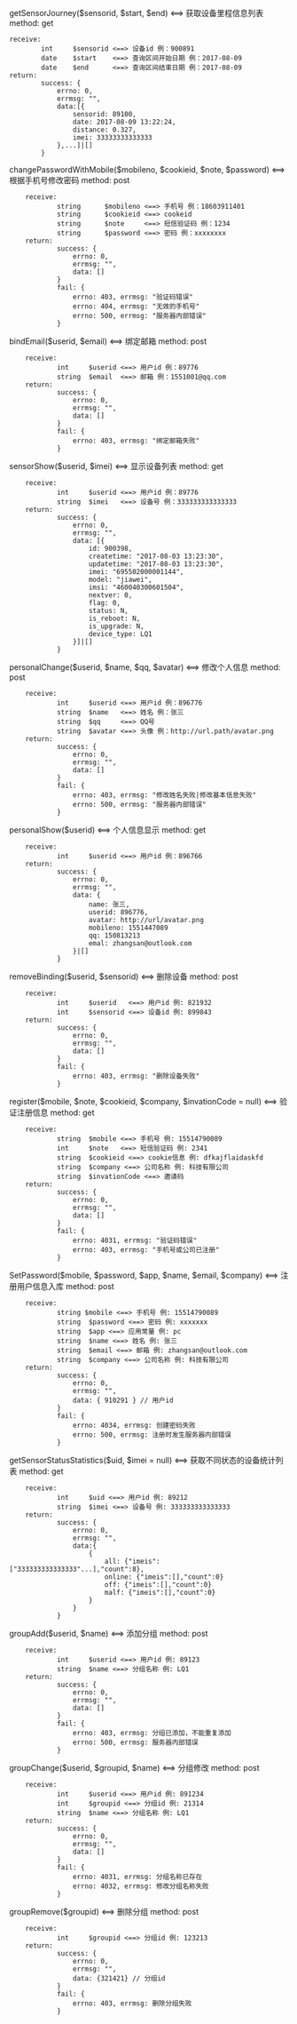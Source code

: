getSensorJourney($sensorid, $start, $end) <==> 获取设备里程信息列表  method: get

	receive:
			int		$sensorid <==> 设备id 例：900891
			date	$start    <==> 查询区间开始日期 例：2017-08-09
			date	$end      <==> 查询区间结束日期 例：2017-08-09
	return: 
			success: { 
				errno: 0, 
				errmsg: "", 
				data:[{
					sensorid: 89100,
					date: 2017-08-09 13:22:24,
					distance: 0.327,
					imei: 33333333333333
				},...]|[] 
			}
			
changePasswordWithMobile($mobileno, $cookieid, $note, $password) <==> 根据手机号修改密码 method: post
	
		receive:
				string		$mobileno <==> 手机号 例：18603911401
				string		$cookieid <==> cookeid 
				string		$note     <==> 短信验证码 例：1234
				string		$password <==> 密码 例：xxxxxxxx
		return:
				success: {
					errno: 0,
					errmsg: "",
					data: []
				}
				fail: {
					errno: 403, errmsg: "验证码错误"
					errno: 404, errmsg: "无效的手机号"
					errno: 500, errmsg: "服务器内部错误"
				}
				
bindEmail($userid, $email) <==> 绑定邮箱 method: post

		receive: 
				int		$userid <==> 用户id 例：89776
				string	$email  <==> 邮箱 例：1551001@qq.com
		return:
				success: {
					errno: 0,
					errmsg: "",
					data: []
				}
				fail: {
					errno: 403, errmsg: "绑定邮箱失败"
				}
				
sensorShow($userid, $imei) <==> 显示设备列表 method: get

		receive:
				int		$userid <==> 用户id 例：89776
				string	$imei   <==> 设备号 例：333333333333333
		return:
				success: {
					errno: 0,
					errmsg: "",
					data: [{
						id: 900398,
						createtime: "2017-08-03 13:23:30",
						updatetime: "2017-08-03 13:23:30",
						imei: "695502000001144",
						model: "jiawei",
						imsi: "460040300601504",
						nextver: 0,
						flag: 0,
						status: N,
						is_reboot: N,
						is_upgrade: N,
						device_type: LQ1
					}]|[]
				}
				
personalChange($userid, $name, $qq, $avatar) <==> 修改个人信息 method: post

		receive:
				int		$userid <==> 用户id 例：896776
				string	$name   <==> 姓名 例：张三
				string	$qq     <==> QQ号
				string	$avatar <==> 头像 例：http://url.path/avatar.png
		return:
				success: {
					errno: 0,
					errmsg: "",
					data: []
				}
				fail: {
					errno: 403, errmsg: "修改姓名失败|修改基本信息失败"
					errno: 500, errmsg: "服务器内部错误"
				}
				
personalShow($userid) <==> 个人信息显示 method: get

		receive:
				int		$userid <==> 用户id 例：896766
		return:
				success: {
					errno: 0,
					errmsg: "",
					data: {
						name: 张三,
						userid: 896776,
						avatar: http://url/avatar.png
						mobileno: 1551447089
						qq: 150813213
						emal: zhangsan@outlook.com
					}|[]
				}
				
removeBinding($userid, $sensorid) <==> 删除设备 method: post

		receive:
				int		$userid   <==> 用户id 例: 821932
				int		$sensorid <==> 设备id 例: 899843
		return:
				success: {
					errno: 0,
					errmsg: "",
					data: []
				}
				fail: {
					errno: 403, errmsg: "删除设备失败"
				}
				
register($mobile, $note, $cookieid, $company, $invationCode = null) <==> 验证注册信息 method: get

		receive:
				string	$mobile <==> 手机号 例: 15514790089
				int		$note   <==> 短信验证码 例: 2341
				string	$cookieid <==> cookie信息 例: dfkajflaidaskfd
				string	$company <==> 公司名称 例: 科技有限公司
				string	$invationCode <==> 邀请码
		return: 
				success: {
					errno: 0,
					errmsg: "",
					data: []
				}
				fail: {
					errno: 4031, errmsg: "验证码错误"
					errno: 403, errmsg: "手机号或公司已注册"
				}
				
SetPassword($mobile, $password, $app, $name, $email, $company) <==> 注册用户信息入库 method: post

		receive:
				string $mobile <==> 手机号 例: 15514790089
				string	$password <==> 密码 例: xxxxxxx
				string	$app <==> 应用常量 例: pc
				string	$name <==> 姓名 例: 张三
				string	$email <==> 邮箱 例: zhangsan@outlook.com
				string	$company <==> 公司名称 例: 科技有限公司
		return:
				success: {
					errno: 0,
					errmsg: "",
					data: { 910291 } // 用户id
				}
				fail: {
					errno: 4034, errmsg: 创建密码失败
					errno: 500, errmsg: 注册时发生服务器内部错误
				}

getSensorStatusStatistics($uid, $imei = null) <==> 获取不同状态的设备统计列表 method: get

		receive:
				int		$uid <==> 用户id 例: 89212
				string	$imei <==> 设备号 例: 333333333333333
		return:
				success: {
					errno: 0,
					errmsg: "",
					data:{
						{
							all: {"imeis":["333333333333333"...],"count":8},
							online: {"imeis":[],"count":0}
							off: {"imeis":[],"count":0}
							malf: {"imeis":[],"count":0}
						}
					}
				}
				
groupAdd($userid, $name) <==> 添加分组 method: post

		receive:
				int		$userid <==> 用户id 例: 89123
				string	$name <==> 分组名称 例: LQ1
		return:
				success: {
					errno: 0,
					errmsg: "",
					data: []
				}
				fail: {
					errno: 403, errmsg: 分组已添加，不能重复添加
					errno: 500, errmsg: 服务器内部错误
				}
				
groupChange($userid, $groupid, $name) <==> 分组修改 method: post

		receive:
				int		$userid <==> 用户id 例: 891234
				int 	$groupid <==> 分组id 例: 21314
				string	$name <==> 分组名称 例: LQ1
		return:
				success: {
					errno: 0,
					errmsg: "",
					data: []
				}
				fail: {
					errno: 4031, errmsg: 分组名称已存在
					errno: 4032, errmsg: 修改分组名称失败
				}
				
groupRemove($groupid) <==> 删除分组 method: post

		receive:
				int 	$groupid <==> 分组id 例: 123213
		return:
				success: {
					errno: 0,
					errmsg: "",
					data: {321421} // 分组id
				}
				fail: {
					errno: 403, errmsg: 删除分组失败
				}
			